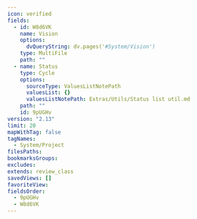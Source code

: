 ```yaml
---
icon: verified
fields:
  - id: W8d6VK
    name: Vision
    options:
      dvQueryString: dv.pages('#System/Vision')
    type: MultiFile
    path: ""
  - name: Status
    type: Cycle
    options:
      sourceType: ValuesListNotePath
      valuesList: {}
      valuesListNotePath: Extras/Utils/Status list util.md
    path: ""
    id: 9pUGHv
version: "2.13"
limit: 20
mapWithTag: false
tagNames:
  - System/Project
filesPaths: 
bookmarksGroups: 
excludes: 
extends: review_class
savedViews: []
favoriteView: 
fieldsOrder:
  - 9pUGHv
  - W8d6VK
---
```

